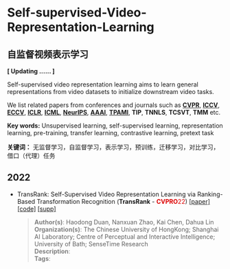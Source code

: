 # Self-supervised-Video-Representation-Learning 
## 自监督视频表示学习

**[ Updating ...... ]**

Self-supervised video representation learning aims to learn general representations from video datasets to initialize downstream video tasks.

We list related papers from conferences and journals such as **[CVPR](https://openaccess.thecvf.com/menu)**, **[ICCV](https://openaccess.thecvf.com/menu)**, **[ECCV](https://www.ecva.net/)**, **[ICLR](https://openreview.net/group?id=ICLR.cc&referrer=%5BHomepage%5D(%2F))**, **[ICML](https://proceedings.mlr.press/)**, **[NeurIPS](https://nips.cc/)**, **[AAAI](https://aaai.org/Library/conferences-library.php)**, **[TPAMI](https://ieeexplore.ieee.org/xpl/RecentIssue.jsp?punumber=34)**, **TIP**, **TNNLS**, **TCSVT**, **TMM** etc.

**Key words:** Unsupervised learning, self-supervised learning, representation learning, pre-training, transfer learning, contrastive learning, pretext task

**关键词：** 无监督学习，自监督学习，表示学习，预训练，迁移学习，对比学习，借口（代理）任务

## 2022
- TransRank: Self-Supervised Video Representation Learning via Ranking-Based Transformation Recognition (**TransRank** - <font color="#dd0000">**CVPRO**22</font>) [[paper]](https://openaccess.thecvf.com/content/CVPR2022/papers/Duan_TransRank_Self-Supervised_Video_Representation_Learning_via_Ranking-Based_Transformation_Recognition_CVPR_2022_paper.pdf) [[code]](https://github.com/kennymckormick/TransRank) [[supp]](https://openaccess.thecvf.com/content/CVPR2022/supplemental/Duan_TransRank_Self-Supervised_Video_CVPR_2022_supplemental.pdf)
    > <font color=Gray>**Author(s)**:</font> Haodong Duan, Nanxuan Zhao, Kai Chen, Dahua Lin \
    > <font color=Gray>**Organization(s)**:</font>  The Chinese University of HongKong; Shanghai AI Laboratory; Centre of Perceptual and Interactive Intelligence; University of Bath; SenseTime Research\
    > <font color=Gray>**Description**:</font>  \
    > <font color=Gray>**Tags**:</font> 
